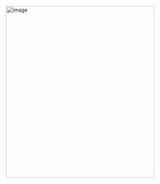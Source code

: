 <img width="404" height="469" alt="image" src="https://github.com/user-attachments/assets/c38b2aec-30ff-4c91-a6a8-d6b864949a01" />
